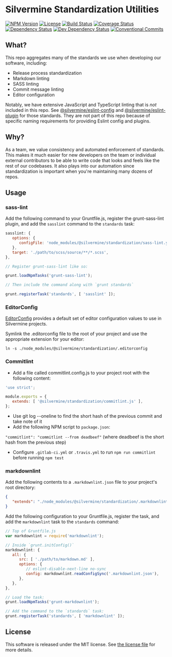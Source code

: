 # Silvermine Standardization Utilities

[![NPM Version](https://img.shields.io/npm/v/@silvermine/standardization.svg)](https://www.npmjs.com/package/@silvermine/standardization)
[![License](https://img.shields.io/github/license/silvermine/standardization.svg)](./LICENSE)
[![Build Status](https://travis-ci.com/silvermine/standardization.svg?branch=master)](https://travis-ci.com/silvermine/standardization)
[![Coverage Status](https://coveralls.io/repos/github/silvermine/standardization/badge.svg?branch=master)](https://coveralls.io/github/silvermine/standardization?branch=master)
[![Dependency Status](https://david-dm.org/silvermine/standardization.svg)](https://david-dm.org/silvermine/standardization)
[![Dev Dependency Status](https://david-dm.org/silvermine/standardization/dev-status.svg)](https://david-dm.org/silvermine/standardization#info=devDependencies&view=table)
[![Conventional Commits](https://img.shields.io/badge/Conventional%20Commits-1.0.0-yellow.svg)](https://conventionalcommits.org)


## What?

This repo aggregates many of the standards we use when developing our software, including:

   * Release process standardization
   * Markdown linting
   * SASS linting
   * Commit message linting
   * Editor configuration

Notably, we have extensive JavaScript and TypeScript linting that is _not_ included in
this repo. See [@silvermine/eslint-config][eslintconfig] and
[@silvermine/eslint-plugin][eslintplugin] for those standards. They are not part of this
repo because of specific naming requirements for providing Eslint config and plugins.


## Why?

As a team, we value consistency and automated enforcement of standards. This makes it much
easier for new developers on the team or individual external contributors to be able to
write code that looks and feels like the rest of our codebases. It also plays into our
automation since standardization is important when you're maintaining many dozens of
repos.


## Usage

### sass-lint

Add the following command to your Gruntfile.js, register the grunt-sass-lint plugin,
and add the `sasslint` command to the `standards` task:

```javascript
sasslint: {
   options: {
      configFile: 'node_modules/@silvermine/standardization/sass-lint.yml',
   },
   target: './path/to/scss/source/**/*.scss',
},

// Register grunt-sass-lint like so:

grunt.loadNpmTasks('grunt-sass-lint');

// Then include the command along with `grunt standards`

grunt.registerTask('standards', [ 'sasslint' ]);
```


### EditorConfig

[EditorConfig](https://editorconfig.org/) provides a default set of editor configuration values
to use in Silvermine projects.

Symlink the .editorconfig file to the root of your project and use the appropriate extension
for your editor:

`ln -s ./node_modules/@silvermine/standardization/.editorconfig`


### Commitlint

   * Add a file called commitlint.config.js to your project root with the following content:

   ```javascript
   'use strict';

   module.exports = {
      extends: [ '@silvermine/standardization/commitlint.js' ],
   };
   ```

   * Use git log --oneline to find the short hash of the previous commit and take note of it
   * Add the following NPM script to `package.json`:

   `"commitlint": "commitlint --from deadbeef"` (where deadbeef is the short hash from the
   previous step)

   * Configure `.gitlab-ci.yml` or `.travis.yml` to run `npm run commitlint`
     before running `npm test`


### markdownlint

Add the following contents to a `.markdownlint.json` file to your project's
root directory:

```json
{
   "extends": "./node_modules/@silvermine/standardization/.markdownlint.json"
}
```

Add the following configuration to your Gruntfile.js, register the task, and add
the `markdownlint` task to the `standards` command:

```javascript
// Top of Gruntfile.js
var markdownlint = require('markdownlint');

// Inside `grunt.initConfig()`
markdownlint: {
   all: {
      src: [ './path/to/markdown.md' ],
      options: {
         // eslint-disable-next-line no-sync
         config: markdownlint.readConfigSync('.markdownlint.json'),
      },
   },
},

// Load the task:
grunt.loadNpmTasks('grunt-markdownlint');

// Add the command to the `standards` task:
grunt.registerTask('standards', [ 'markdownlint' ]);
```

## License

This software is released under the MIT license. See [the license file](LICENSE) for more
details.


[eslintconfig]: https://github.com/silvermine/eslint-config-silvermine
[eslintplugin]: https://github.com/silvermine/eslint-plugin-silvermine
